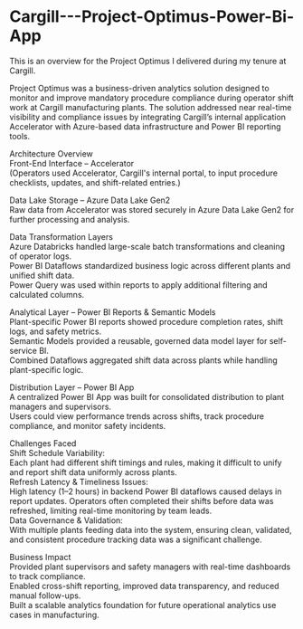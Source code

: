 # Cargill---Project-Optimus-Power-Bi-App
This is an overview for the Project Optimus I delivered during my tenure at Cargill.


Project Optimus was a business-driven analytics solution designed to monitor and improve mandatory procedure compliance during operator shift work at Cargill manufacturing plants. The solution addressed near real-time visibility and compliance issues by integrating Cargill’s internal application Accelerator with Azure-based data infrastructure and Power BI reporting tools.  

Architecture Overview  
Front-End Interface – Accelerator   
(Operators used Accelerator, Cargill's internal portal, to input procedure checklists, updates, and shift-related entries.)  

Data Lake Storage – Azure Data Lake Gen2   
Raw data from Accelerator was stored securely in Azure Data Lake Gen2 for further processing and analysis.  

Data Transformation Layers  
Azure Databricks handled large-scale batch transformations and cleaning of operator logs.  
Power BI Dataflows standardized business logic across different plants and unified shift data.  
Power Query was used within reports to apply additional filtering and calculated columns.  

Analytical Layer – Power BI Reports & Semantic Models  
Plant-specific Power BI reports showed procedure completion rates, shift logs, and safety metrics.  
Semantic Models provided a reusable, governed data model layer for self-service BI.  
Combined Dataflows aggregated shift data across plants while handling plant-specific logic.  

Distribution Layer – Power BI App  
A centralized Power BI App was built for consolidated distribution to plant managers and supervisors.  
Users could view performance trends across shifts, track procedure compliance, and monitor safety incidents.  

Challenges Faced  
Shift Schedule Variability:  
Each plant had different shift timings and rules, making it difficult to unify and report shift data uniformly across plants.  
Refresh Latency & Timeliness Issues:  
High latency (1–2 hours) in backend Power BI dataflows caused delays in report updates. Operators often completed their shifts before data was refreshed, limiting real-time monitoring by team leads.  
Data Governance & Validation:  
With multiple plants feeding data into the system, ensuring clean, validated, and consistent procedure tracking data was a significant challenge.  

Business Impact  
Provided plant supervisors and safety managers with real-time dashboards to track compliance.  
Enabled cross-shift reporting, improved data transparency, and reduced manual follow-ups.  
Built a scalable analytics foundation for future operational analytics use cases in manufacturing.  

